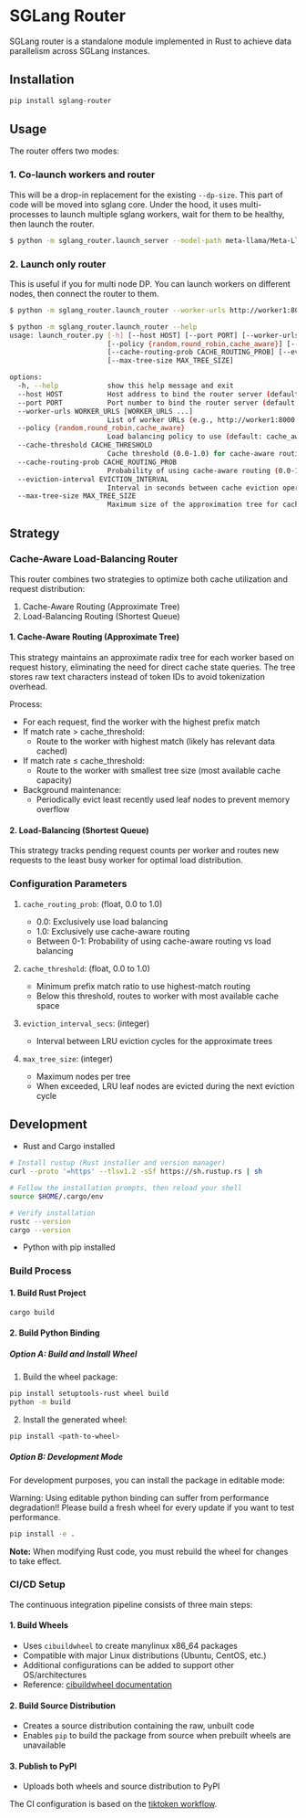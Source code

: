 # SGLang Router

SGLang router is a standalone module implemented in Rust to achieve data parallelism across SGLang instances.

## Installation

```bash
pip install sglang-router
```

## Usage
The router offers two modes:

### 1. Co-launch workers and router
This will be a drop-in replacement for the existing `--dp-size`. This part of code will be moved into sglang core.
Under the hood, it uses multi-processes to launch multiple sglang workers, wait for them to be healthy, then launch the router.

```bash
$ python -m sglang_router.launch_server --model-path meta-llama/Meta-Llama-3.1-8B-Instruct --dp-size 8
```

### 2. Launch only router
This is useful if you for multi node DP. You can launch workers on different nodes, then connect the router to them.

```bash
$ python -m sglang_router.launch_router --worker-urls http://worker1:8000 http://worker2:8000

$ python -m sglang_router.launch_router --help
usage: launch_router.py [-h] [--host HOST] [--port PORT] [--worker-urls WORKER_URLS [WORKER_URLS ...]]
                        [--policy {random,round_robin,cache_aware}] [--cache-threshold CACHE_THRESHOLD]
                        [--cache-routing-prob CACHE_ROUTING_PROB] [--eviction-interval EVICTION_INTERVAL]
                        [--max-tree-size MAX_TREE_SIZE]

options:
  -h, --help            show this help message and exit
  --host HOST           Host address to bind the router server (default: 127.0.0.1)
  --port PORT           Port number to bind the router server (default: 30000)
  --worker-urls WORKER_URLS [WORKER_URLS ...]
                        List of worker URLs (e.g., http://worker1:8000 http://worker2:8000) (default: None)
  --policy {random,round_robin,cache_aware}
                        Load balancing policy to use (default: cache_aware)
  --cache-threshold CACHE_THRESHOLD
                        Cache threshold (0.0-1.0) for cache-aware routing (default: 0.5)
  --cache-routing-prob CACHE_ROUTING_PROB
                        Probability of using cache-aware routing (0.0-1.0) (default: 1.0)
  --eviction-interval EVICTION_INTERVAL
                        Interval in seconds between cache eviction operations (default: 60)
  --max-tree-size MAX_TREE_SIZE
                        Maximum size of the approximation tree for cache-aware routing (default: 16777216)
```

## Strategy

### Cache-Aware Load-Balancing Router

This router combines two strategies to optimize both cache utilization and request distribution:

1. Cache-Aware Routing (Approximate Tree)
2. Load-Balancing Routing (Shortest Queue)

#### 1. Cache-Aware Routing (Approximate Tree)
This strategy maintains an approximate radix tree for each worker based on request history,
eliminating the need for direct cache state queries. The tree stores raw text characters
instead of token IDs to avoid tokenization overhead.

Process:
- For each request, find the worker with the highest prefix match
- If match rate > cache_threshold:
  - Route to the worker with highest match (likely has relevant data cached)
- If match rate ≤ cache_threshold:
  - Route to the worker with smallest tree size (most available cache capacity)
- Background maintenance:
  - Periodically evict least recently used leaf nodes to prevent memory overflow

#### 2. Load-Balancing (Shortest Queue)
This strategy tracks pending request counts per worker and routes new requests
to the least busy worker for optimal load distribution.

### Configuration Parameters

1. `cache_routing_prob`: (float, 0.0 to 1.0)
   - 0.0: Exclusively use load balancing
   - 1.0: Exclusively use cache-aware routing
   - Between 0-1: Probability of using cache-aware routing vs load balancing

2. `cache_threshold`: (float, 0.0 to 1.0)
   - Minimum prefix match ratio to use highest-match routing
   - Below this threshold, routes to worker with most available cache space

3. `eviction_interval_secs`: (integer)
   - Interval between LRU eviction cycles for the approximate trees

4. `max_tree_size`: (integer)
   - Maximum nodes per tree
   - When exceeded, LRU leaf nodes are evicted during the next eviction cycle


## Development

- Rust and Cargo installed

```bash
# Install rustup (Rust installer and version manager)
curl --proto '=https' --tlsv1.2 -sSf https://sh.rustup.rs | sh

# Follow the installation prompts, then reload your shell
source $HOME/.cargo/env

# Verify installation
rustc --version
cargo --version
```

- Python with pip installed


### Build Process

#### 1. Build Rust Project

```bash
cargo build
```

#### 2. Build Python Binding

##### Option A: Build and Install Wheel
1. Build the wheel package:
```bash
pip install setuptools-rust wheel build
python -m build
```

2. Install the generated wheel:
```bash
pip install <path-to-wheel>
```

##### Option B: Development Mode

For development purposes, you can install the package in editable mode:

Warning: Using editable python binding can suffer from performance degradation!! Please build a fresh wheel for every update if you want to test performance.

```bash
pip install -e .
```

**Note:** When modifying Rust code, you must rebuild the wheel for changes to take effect.

### CI/CD Setup

The continuous integration pipeline consists of three main steps:

#### 1. Build Wheels
- Uses `cibuildwheel` to create manylinux x86_64 packages
- Compatible with major Linux distributions (Ubuntu, CentOS, etc.)
- Additional configurations can be added to support other OS/architectures
- Reference: [cibuildwheel documentation](https://cibuildwheel.pypa.io/en/stable/)

#### 2. Build Source Distribution
- Creates a source distribution containing the raw, unbuilt code
- Enables `pip` to build the package from source when prebuilt wheels are unavailable

#### 3. Publish to PyPI
- Uploads both wheels and source distribution to PyPI

The CI configuration is based on the [tiktoken workflow](https://github.com/openai/tiktoken/blob/63527649963def8c759b0f91f2eb69a40934e468/.github/workflows/build_wheels.yml#L1).
